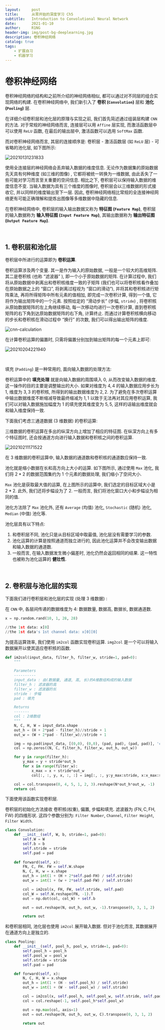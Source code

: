 ```yaml
---
layout:     post
title:      从零开始的深度学习 Ch5
subtitle:   Introduction to Convolutional Neural Network
date:       2021-01-10
author:     R1NG
header-img: img/post-bg-deeplearning.jpg
description: 卷积神经网络
catalog: true
tags:
    - 扩展自习
    - 机器学习
---
```



# 卷积神经网络<br>

卷积神经网络的结构和之前所介绍的神经网络相似, 都可以通过对不同层的组合实现网络的构建. 在卷积神经网络中, 我们新引入了 **卷积 (`Convolution`)** 层和 **池化 (`Pooling`)** 层. 

在详细介绍卷积层和池化层的原理与实现之前, 我们首先简述通过组装层构建 `CNN` 的方法. 对于常规的神经网络而言, 连接层可以用 `Affine` 层实现, 而激活函数层中可以使用 `ReLU` 函数, 在最后的输出层中, 激活函数可以选用 `SoftMax` 函数. 

而对卷积神经网络而言, 其层的连接顺序是: 卷积层 - 激活函数层 (如 `ReLU` 层) - 可省略的池化层, 如下图所示:

![20210131231833](https://cdn.jsdelivr.net/gh/KirisameMarisaa/KirisameMarisaa.github.io/img/blogpost_images/20210131231833.png)

使用全连接层的神经网络会丢弃输入数据的维度信息. 无论作为数据集的原始数据先天具有何种维度 (如三维的图像) , 它都将被统一转换为一维数据, 由此丢失了一些可能对学习而言至关重要的空间信息. 相比之下, 卷积层可以保持输入数据的维度信息不变. 当输入数据为具有三个维度的图像时, 卷积层会以三维数据的形式接收它, 并以同样的维度输出至下一层. 因此, 卷积神经网络相比常规的全连接神经网络更有可能正确理解和提炼出图像等多维数据中隐藏的信息. 

在卷积神经网络中, 卷积层的输入输出数据又称为 **特征图 (`Feature Map`)**, 卷积层的输入数据称为 **输入特征图 (`Input Feature Map`)**, 其输出数据称为 **输出特征图 (`Output Feature Map`)**. 

<br>

## 1. 卷积层和池化层

卷积层中所进行的运算即为 **卷积运算**. 

卷积运算涉及两个变量. 其一是作为输入的原始数据, 一般是一个较大的高维矩阵. 其二是卷积核 (也称 “滤波器” ), 即一个小于原始数据的矩阵. 在计算过程中, 我们将从原始数据中剥离出和卷积核维度一致的子矩阵 (我们也可以将卷积核看作叠加在原始数据之上的 “窗口”, 将剥离过程视为 “窗口的滑动”), 并将其和卷积核进行矩阵乘法, 再将所得矩阵中所有元素的值相加, 即完成一次卷积计算, 得到一个值, 它将作为输出矩阵中的一个元素. 按照给定的 “滑动步长” (步幅, `stride`) , 将卷积核从原始数据矩阵的左上角继续移动, 每一次移动均进行一次卷积计算, 直到卷积核矩阵的右下角到达原始数据矩阵的右下角, 计算终止. 而通过计算卷积核横向移动的步长和卷积核在滑动过程中 “换行” 的次数, 我们可以得出输出矩阵的维度.

![cnn-calculation](https://cdn.jsdelivr.net/gh/KirisameMarisaa/KirisameMarisaa.github.io/img/blogpost_images/cnn-calculation.gif)

在计算卷积运算的偏置时, 只需将偏置分别加到输出矩阵的每一个元素上即可:

![20210204221940](https://cdn.jsdelivr.net/gh/KirisameMarisaa/KirisameMarisaa.github.io/img/blogpost_images/20210204221940.png)

<br>

填充 (`Padding`) 是一种常用的, 面向输入数据的处理方法: 

卷积运算中的 **填充处理** 就是向输入数据的周围填入 $0$, 从而改变输入数据的维度. 这一操作的目的主要是调整输出的大小. 如果对维度为 $4, 4$ 的输入数据应用步长为 $1$, 维度为 $3, 3$ 的卷积核, 所得到的输出数据维度为 $2, 2$. 为了避免在多次卷积运算中输出数据维度不断缩减导致最终缩减为 $1, 1$ 以致于无法再对其应用卷积运算, 我们可以对输入数据施加幅度为 $1$ 的填充使其维度变为 $5, 5$, 这样的话输出维度就会和输入维度保持一致. 

下面我们考虑三通道数据 ($3$ 维数据) 的卷积运算:

三维数据的卷积运算在多出的纵深方向上增加了相应的特征图. 在纵深方向上有多个特征图时, 还会按通道方向进行输入数据和卷积核之间的卷积运算. 

![20210211171522](https://cdn.jsdelivr.net/gh/KirisameMarisaa/KirisameMarisaa.github.io/img/blogpost_images/20210211171522.png)

在 $3$ 维数据的卷积运算中, 输入数据的通道数和卷积核的通道数应保持一致. 


池化就是缩小数据在长和高方向上大小的运算. 如下图所示, 通过使用 `Max` 池化, 我们将 $2*2$ 的数据范围集约为 $1$ 个元素的数据处理, 我们缩小了空间大小. 


`Max` 池化是获取最大值的运算, 在上图所示的运算中, 我们选定的目标区域大小是 $2*2$. 此外, 我们还将步幅设为了 $2$. 一般而言, 我们将池化窗口大小和步幅设为相同的值. 

池化方法除了 `Max` 池化外, 还有 `Average` (均值) 池化, `Stochastic` (随机) 池化, `Median` (中值) 池化等. 

池化层具有以下特点:
1. 和卷积层不同, 池化只是从目标区域中取最值, 池化层没有需要学习的参数. 
2. 池化运算的计算是按照通道而独立进行的, 因此池化运算并不会改变输出数据和输入数据的通道数. 
3. 一般而言, 在输入数据发生微小偏差时, 池化仍然会返回相同的结果. 这一特性也被称为池化运算的 **健壮性**. 

<br>

## 2. 卷积层与池化层的实现

下面我们进行卷积层和池化层的实现 (处理 $3$ 维数据) :

在 `CNN` 中, 各层间传递的数据维度为 $4$: 数据数量, 数据高, 数据长, 数据通道数. 

~~~python
x = np.random.rand(10, 1, 28, 28)

//the 1st data: x[0]
//the 1st data's 1st channel data: x[0][0]
~~~

为提高运算效率, 我们使用 `im2col` 函数实现卷积运算.
`img2col` 是一个可以将输入数据展开以使其适应卷积核的函数. 
~~~python
def im2col(input_data, filter_h, filter_w, stride=1, pad=0):
    """

    Parameters
    ----------
    input_data : 由(数据量, 通道, 高, 长)的4维数组构成的输入数据
    filter_h : 滤波器的高
    filter_w : 滤波器的长
    stride : 步幅
    pad : 填充

    Returns
    -------
    col : 2维数组
    """
    N, C, H, W = input_data.shape
    out_h = (H + 2*pad - filter_h)//stride + 1
    out_w = (W + 2*pad - filter_w)//stride + 1

    img = np.pad(input_data, [(0,0), (0,0), (pad, pad), (pad, pad)], 'constant')
    col = np.zeros((N, C, filter_h, filter_w, out_h, out_w))

    for y in range(filter_h):
        y_max = y + stride*out_h
        for x in range(filter_w):
            x_max = x + stride*out_w
            col[:, :, y, x, :, :] = img[:, :, y:y_max:stride, x:x_max:stride]

    col = col.transpose(0, 4, 5, 1, 2, 3).reshape(N*out_h*out_w, -1)
    return col
~~~

下面使用该函数实现卷积层. 

卷积层的初始化方法接收 卷积核(权重), 偏置, 步幅和填充. 滤波器为 $(\text{FN}, \text{C}, \text{FH}, \text{FW})$ 的四维形状. 这四个参数分别为: `Filter Number`, `Channel`, `Filter Height`, `Filter Width`. 
~~~python
class Convolution:
    def __init__(self, W, b, stride=1, pad=0):
        self.W = W
        self.b = b
        self.stride = stride
        self.pad = pad
        
    def forward(self, x):
        FN, C, FH. FW = self.W.shape
        N, C, H, w = x.shape
        out_h = int(1 + (H + 2*self.pad-FH) / self.stride)
        out_w = int(1 + (w + 2*self.pad-FW) / self.stride)

        col = im2col(x, FH, FW, self.stride, self.pad)
        col_W = self.W.reshape(FN, -1).T
        out = np.dot(col, col_W) + self.b

        out = out.reshape(N, out_h, out_w, -1).transpose(0, 3, 1, 2)

        return out
~~~

和卷积层相同, 池化层也使用 `im2col` 展开输入数据. 但对于池化而言, 其数据展开在通道方向上是独立的. 

~~~python
class Pooling:
    def __init__(self, pool_h, pool_w, stride=1, pad=0):
        self.pool_h = pool_h
        self.pool_w = pool_w
        self.stride = stride
        self.pad = pad

    def forward(self, x):
        N, C, H, W = x.shape
        out_h = int(1 + (H - self.pool_h) / self.stride)
        out_w = int(1 + (W - self.pool_w) / self.stride)

        col = im2col(x, self.pool_h, self.pool_w, self.stride, self.pad)
        col = col.reshape(-1, self.pool_h*self.pool_w)

        out = np.max(col, axis=1)
        out = out.reshape(N, out_h, out_w, C).transpose(0, 3, 1, 2)
        
        return out
~~~


<br>


